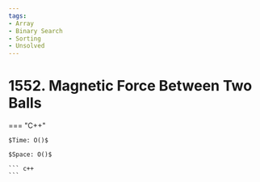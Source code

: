 ```yaml
---
tags:
- Array
- Binary Search
- Sorting
- Unsolved
---
```



# 1552. Magnetic Force Between Two Balls

=== "C++"

    $Time: O()$

    $Space: O()$

    ``` c++
    ```